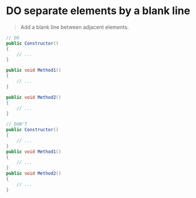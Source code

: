 # **DO** separate elements by a blank line

> Add a blank line between adjacent elements.

``` csharp
// DO
public Constructor()
{
    // ...
}

public void Method1()
{
    // ...
}

public void Method2()
{
    // ...
}
```

``` csharp
// DON'T
public Constructor()
{
    // ...
}
public void Method1()
{
    // ...
}
public void Method2()
{
    // ...
}
```
